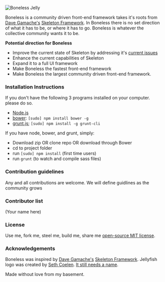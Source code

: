 ![Boneless Jelly](https://raw.githubusercontent.com/whatsnewsaes/Boneless/master/images/Jelly.png)

Boneless is a community driven front-end framework takes it's roots from [Dave Gamache's](https://twitter.com/dhg) [Skeleton Framework](https://github.com/dhg/Skeleton). In Boneless there is no set direction of what it has to be, or where it has to go. Boneless is whatever the collective community wants it to be.

**Potential direction for Boneless**
 * Improve the current state of Skeleton by addressing it's [current issues](https://github.com/dhg/Skeleton/issues)
 * Enhance the current capabilities of Skeleton
 * Expand it to a full UI framework
 * Make Boneless the fastest front-end framework
 * Make Boneless the largest community driven front-end framework.

### Installation Instructions
If you don't have the following 3 programs installed on your computer. please do so.
  * [Node.js](http://nodejs.org)
  * [bower](http://bower.io): `[sudo] npm install bower -g`
  * [grunt.js](http://grunt.js); `[sudo] npm install -g grunt-cli`

If you have node, bower, and grunt, simply:
  * Download zip OR clone repo OR download through Bower
  * cd to project folder
  * run `[sudo] npm install` (first time users)
  * run `grunt` (to watch and compile sass files)


### Contribution guidelines
Any and all contributions are welcome. We will define guidlines as the community grows

### Contributor list
(Your name here)

### License
Use me, fork me, steel me, build me, share me [open-source MIT license](http://opensource.org/licenses/mit-license.php).

### Acknowledgements
Boneless was inspired by [Dave Gamache's](https://twitter.com/dhg) [Skeleton Framework](https://github.com/dhg/Skeleton). Jellyfish logo was created by [Seth Coelen](http://www.twitter.com/whatsnewsaes). [It still needs a name](https://github.com/whatsnewsaes/Boneless/issues/1).

Made without love from my basement.
